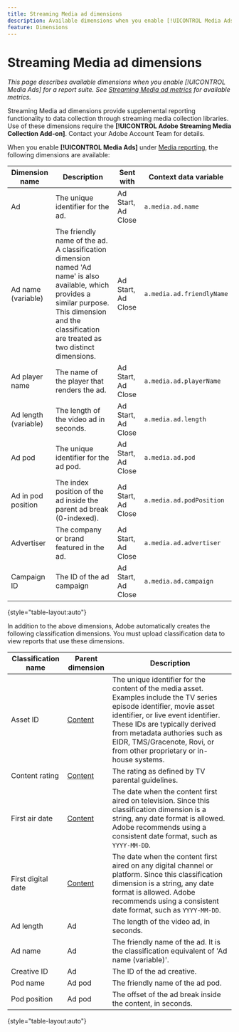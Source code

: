 ```yaml
---
title: Streaming Media ad dimensions
description: Available dimensions when you enable [!UICONTROL Media Ads] for a report suite.
feature: Dimensions
---
```

# Streaming Media ad dimensions

*This page describes available dimensions when you enable [!UICONTROL Media Ads] for a report suite. See [Streaming Media ad metrics](../metrics/sm-ads.md) for available metrics.*

Streaming Media ad dimensions provide supplemental reporting functionality to data collection through streaming media collection libraries. Use of these dimensions require the **[!UICONTROL Adobe Streaming Media Collection Add-on]**. Contact your Adobe Account Team for details.

When you enable **[!UICONTROL Media Ads]** under [Media reporting](/help/admin/admin/c-manage-report-suites/c-edit-report-suites/media-management.md), the following dimensions are available:

| Dimension name | Description | Sent with | Context data variable |
| --- | --- | --- | --- |
| Ad | The unique identifier for the ad. | Ad Start, Ad Close | `a.media.ad.name` |
| Ad name (variable) | The friendly name of the ad. A classification dimension named 'Ad name' is also available, which provides a similar purpose. This dimension and the classification are treated as two distinct dimensions. | Ad Start, Ad Close | `a.media.ad.friendlyName` |
| Ad player name | The name of the player that renders the ad. | Ad Start, Ad Close | `a.media.ad.playerName` |
| Ad length (variable) | The length of the video ad in seconds. | Ad Start, Ad Close | `a.media.ad.length` |
| Ad pod | The unique identifier for the ad pod. | Ad Start, Ad Close | `a.media.ad.pod` |
| Ad in pod position | The index position of the ad inside the parent ad break (0-indexed). | Ad Start, Ad Close | `a.media.ad.podPosition` |
| Advertiser | The company or brand featured in the ad. | Ad Start, Ad Close | `a.media.ad.advertiser` |
| Campaign ID | The ID of the ad campaign | Ad Start, Ad Close | `a.media.ad.campaign` |

{style="table-layout:auto"}

In addition to the above dimensions, Adobe automatically creates the following classification dimensions. You must upload classification data to view reports that use these dimensions.

| Classification name | Parent dimension | Description |
| --- | --- | --- |
| Asset ID | [Content](sm-core.md) | The unique identifier for the content of the media asset. Examples include the TV series episode identifier, movie asset identifier, or live event identifier. These IDs are typically derived from metadata authories such as EIDR, TMS/Gracenote, Rovi, or from other proprietary or in-house systems. |
| Content rating | [Content](sm-core.md) | The rating as defined by TV parental guidelines. |
| First air date | [Content](sm-core.md) | The date when the content first aired on television. Since this classification dimension is a string, any date format is allowed. Adobe recommends using a consistent date format, such as `YYYY-MM-DD`. |
| First digital date | [Content](sm-core.md) | The date when the content first aired on any digital channel or platform. Since this classification dimension is a string, any date format is allowed. Adobe recommends using a consistent date format, such as `YYYY-MM-DD`. |
| Ad length | Ad | The length of the video ad, in seconds. |
| Ad name | Ad | The friendly name of the ad. It is the classification equivalent of 'Ad name (variable)'. |
| Creative ID | Ad | The ID of the ad creative. |
| Pod name | Ad pod | The friendly name of the ad pod. |
| Pod position | Ad pod | The offset of the ad break inside the content, in seconds. |

{style="table-layout:auto"}
